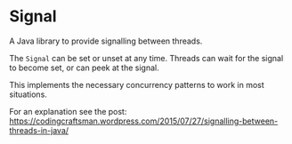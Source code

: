 # Signal
A Java library to provide signalling between threads.

The `Signal` can be set or unset at any time. Threads can
wait for the signal to become set, or can peek at the signal.

This implements the necessary concurrency patterns to work in most situations.

For an explanation see the post:
 https://codingcraftsman.wordpress.com/2015/07/27/signalling-between-threads-in-java/
